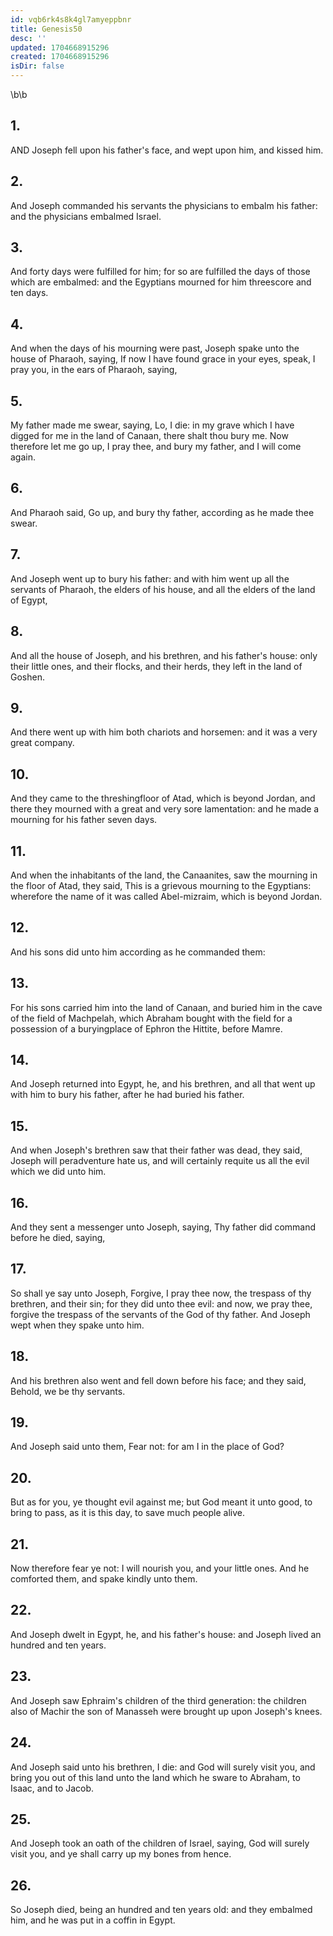 ```yaml
---
id: vqb6rk4s8k4gl7amyeppbnr
title: Genesis50
desc: ''
updated: 1704668915296
created: 1704668915296
isDir: false
---
```

\b\b
## 1.
AND Joseph fell upon his father's face, and wept upon him, and kissed him.
## 2.
And Joseph commanded his servants the physicians to embalm his father: and the physicians embalmed Israel.
## 3.
And forty days were fulfilled for him; for so are fulfilled the days of those which are embalmed: and the Egyptians mourned for him threescore and ten days.
## 4.
And when the days of his mourning were past, Joseph spake unto the house of Pharaoh, saying, If now I have found grace in your eyes, speak, I pray you, in the ears of Pharaoh, saying,
## 5.
My father made me swear, saying, Lo, I die: in my grave which I have digged for me in the land of Canaan, there shalt thou bury me.  Now therefore let me go up, I pray thee, and bury my father, and I will come again.
## 6.
And Pharaoh said, Go up, and bury thy father, according as he made thee swear.
## 7.
And Joseph went up to bury his father: and with him went up all the servants of Pharaoh, the elders of his house, and all the elders of the land of Egypt,
## 8.
And all the house of Joseph, and his brethren, and his father's house: only their little ones, and their flocks, and their herds, they left in the land of Goshen.
## 9.
And there went up with him both chariots and horsemen: and it was a very great company.
## 10.
And they came to the threshingfloor of Atad, which is beyond Jordan, and there they mourned with a great and very sore lamentation: and he made a mourning for his father seven days.
## 11.
And when the inhabitants of the land, the Canaanites, saw the mourning in the floor of Atad, they said, This is a grievous mourning to the Egyptians: wherefore the name of it was called Abel-mizraim, which is beyond Jordan.
## 12.
And his sons did unto him according as he commanded them:
## 13.
For his sons carried him into the land of Canaan, and buried him in the cave of the field of Machpelah, which Abraham bought with the field for a possession of a buryingplace of Ephron the Hittite, before Mamre.
## 14.
And Joseph returned into Egypt, he, and his brethren, and all that went up with him to bury his father, after he had buried his father.
## 15.
And when Joseph's brethren saw that their father was dead, they said, Joseph will peradventure hate us, and will certainly requite us all the evil which we did unto him.
## 16.
And they sent a messenger unto Joseph, saying, Thy father did command before he died, saying,
## 17.
So shall ye say unto Joseph, Forgive, I pray thee now, the trespass of thy brethren, and their sin; for they did unto thee evil: and now, we pray thee, forgive the trespass of the servants of the God of thy father.  And Joseph wept when they spake unto him.
## 18.
And his brethren also went and fell down before his face; and they said, Behold, we be thy servants.
## 19.
And Joseph said unto them, Fear not: for am I in the place of God?
## 20.
But as for you, ye thought evil against me; but God meant it unto good, to bring to pass, as it is this day, to save much people alive.
## 21.
Now therefore fear ye not: I will nourish you, and your little ones.  And he comforted them, and spake kindly unto them.
## 22.
And Joseph dwelt in Egypt, he, and his father's house: and Joseph lived an hundred and ten years.
## 23.
And Joseph saw Ephraim's children of the third generation: the children also of Machir the son of Manasseh were brought up upon Joseph's knees.
## 24.
And Joseph said unto his brethren, I die: and God will surely visit you, and bring you out of this land unto the land which he sware to Abraham, to Isaac, and to Jacob.
## 25.
And Joseph took an oath of the children of Israel, saying, God will surely visit you, and ye shall carry up my bones from hence.
## 26.
So Joseph died, being an hundred and ten years old: and they embalmed him, and he was put in a coffin in Egypt.
